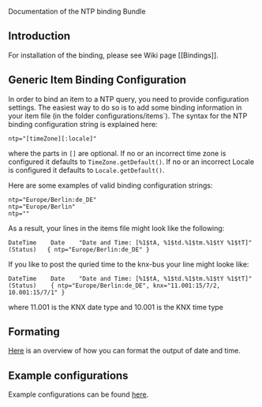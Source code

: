 Documentation of the NTP binding Bundle

## Introduction

For installation of the binding, please see Wiki page [[Bindings]].

## Generic Item Binding Configuration

In order to bind an item to a NTP query, you need to provide configuration settings. The easiest way to do so is to add some binding information in your item file (in the folder configurations/items`). The syntax for the NTP binding configuration string is explained here:

    ntp="[timeZone][:locale]"

where the parts in `[]` are optional. If no or an incorrect time zone is configured it defaults to `TimeZone.getDefault()`. If no or an incorrect Locale is configured it defaults to `Locale.getDefault()`.

Here are some examples of valid binding configuration strings:

    ntp="Europe/Berlin:de_DE"
    ntp="Europe/Berlin"
    ntp=""

As a result, your lines in the items file might look like the following:

    DateTime    Date    "Date and Time: [%1$tA, %1$td.%1$tm.%1$tY %1$tT]"  (Status)   { ntp="Europe/Berlin:de_DE" } 

If you like to post the quried time to the knx-bus your line might looke like:

    DateTime    Date    "Date and Time: [%1$tA, %1$td.%1$tm.%1$tY %1$tT]"  (Status)    { ntp="Europe/Berlin:de_DE", knx="11.001:15/7/2, 10.001:15/7/1" } 
where 11.001 is the KNX date type and 10.001 is the KNX time type

## Formating

[Here](http://docs.oracle.com/javase/7/docs/api/java/util/Formatter.html) is an overview of how you can format the output of date and time.

## Example configurations

Example configurations can be found [here](https://code.google.com/p/openhab-samples/wiki/BindingConfig?ts=1370629305&updated=BindingConfig).